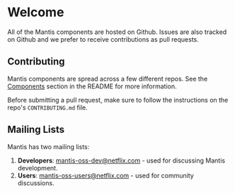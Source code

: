 # Welcome

All of the Mantis components are hosted on Github. Issues are also tracked on Github
and we prefer to receive contributions as pull requests.

## Contributing

Mantis components are spread across a few different repos. See the
[Components](https://github.com/netflix/mantis#mantis-components) section in the README
for more information.

Before submitting a pull request, make sure to follow the instructions
on the repo's `CONTRIBUTING.md` file.

## Mailing Lists

Mantis has two mailing lists:

1. **Developers**: mantis-oss-dev@netflix.com - used for discussing Mantis development.
1. **Users**: mantis-oss-users@netflix.com - used for community discussions.
